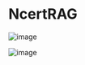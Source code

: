# NcertRAG

![image](https://github.com/user-attachments/assets/22e399b0-faf5-452b-8e00-994757ea605f)


![image](https://github.com/user-attachments/assets/69fa4774-2791-43e8-82a7-0bd112de5aff)


